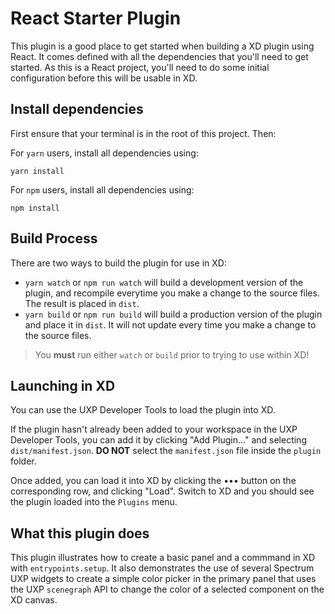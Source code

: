 # React Starter Plugin

This plugin is a good place to get started when building a XD plugin using React. It comes defined with all the dependencies that you'll need to get started. As this is a React project, you'll need to do some initial configuration before this will be usable in XD.

## Install dependencies

First ensure that your terminal is in the root of this project. Then:

For `yarn` users, install all dependencies using:

```
yarn install
```

For `npm` users, install all dependencies using:

```
npm install
```

## Build Process

There are two ways to build the plugin for use in XD:

* `yarn watch` or `npm run watch` will build a development version of the plugin, and recompile everytime you make a change to the source files. The result is placed in `dist`. 
* `yarn build` or `npm run build` will build a production version of the plugin and place it in `dist`. It will not update every time you make a change to the source files.

> You **must** run either `watch` or `build` prior to trying to use within XD!

## Launching in XD

You can use the UXP Developer Tools to load the plugin into XD.

If the plugin hasn't already been added to your workspace in the UXP Developer Tools, you can add it by clicking "Add Plugin..." and selecting `dist/manifest.json`. **DO NOT** select the `manifest.json` file inside the `plugin` folder.

Once added, you can load it into XD by clicking the ••• button on the corresponding row, and clicking "Load". Switch to XD and you should see the plugin loaded into the `Plugins` menu.

## What this plugin does

This plugin illustrates how to create a basic panel and a commmand in XD with `entrypoints.setup`. It also demonstrates the use of several Spectrum UXP widgets to create a simple color picker in the primary panel that uses the UXP `scenegraph` API to change the color of a selected component on the XD canvas.